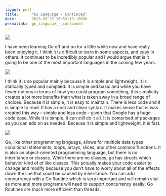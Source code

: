 ```yaml
---
layout: post
title:      "Go Language - Continued"
date:       2020-03-30 20:53:19 +0000
permalink:  go_language_-_continued
---
```



![](https://media.giphy.com/media/MeJ4mT0bgWxSOqDP0h/giphy.gif)

I have been learning Go off and on for a little while now and have really been enjoying it. I think it is difficult to learn in some aspects, and easy in others. It continues to be incredibly popular and I would argue that is it going to be one of the most important languages in the coming few years. 

![](https://media.giphy.com/media/cp9mafwcwRCkU/giphy.gif)

I think it is so popular mainly because it is simple and lightweight. It is statically typed and complied. It is simple and basic and while you have fewer options in terms of how you could program something, this simplicity creates a lot more benefits than what is taken away in a broad range of choices. Because it is simple, it is easy to maintain. There is less code and it is simple to read. It has a neat and clean syntax. It makes sense that is was created this way – simple and less code – given that Google has a huge code base. While it is simple, it can still do it all. It is comprised of packages so you can add on as needed. Because it is simple and lightweight, it is fast. 

![](https://media.giphy.com/media/CWKcLd53mbw0o/giphy.gif)

Go, like other programming language, allows for multiple data types conditional statements, loops, arrays, slices, and other common functions. It is also an object-oriented programming language, but there is no inheritance or classes. While there are no classes, go has structs which behavior kind of of like classes. This actually makes your code easier to change and modify because you don’t have to worry about all of the effects down the line that could be caused by inheritance. You can add concurrency with a Go Routine which is very important and will remain vital as more and more programs will need to support concurrency easily; Go Routines are much more efficient than threads. 

